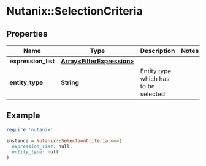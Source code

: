 # Nutanix::SelectionCriteria

## Properties

| Name | Type | Description | Notes |
| ---- | ---- | ----------- | ----- |
| **expression_list** | [**Array&lt;FilterExpression&gt;**](FilterExpression.md) |  |  |
| **entity_type** | **String** | Entity type which has to be selected |  |

## Example

```ruby
require 'nutanix'

instance = Nutanix::SelectionCriteria.new(
  expression_list: null,
  entity_type: null
)
```

